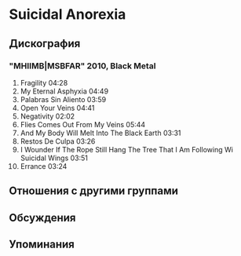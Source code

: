 # Suicidal Anorexia



## Дискография

### "MHIIMB|MSBFAR" 2010, Black Metal

1. Fragility 04:28  
2. My Eternal Asphyxia 04:49  
3. Palabras Sin Aliento 03:59  
4. Open Your Veins 04:41  
5. Negativity 02:02  
6. Flies Comes Out From My Veins 05:44  
7. And My Body Will Melt Into The Black Earth 03:31  
8. Restos De Culpa 03:26  
9. I Wounder If The Rope Still Hang The Tree That I Am Following Wi Suicidal Wings 03:51  
10. Errance 03:24 


## Отношения с другими группами


## Обсуждения


## Упоминания

